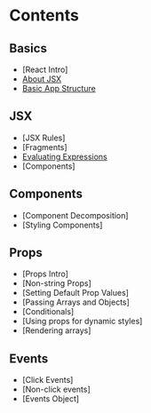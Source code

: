 # Contents

## Basics

- [React Intro]
- [About JSX](./jsx-basics.md)
- [Basic App Structure](basic-structure.md)

## JSX

- [JSX Rules]
- [Fragments]
- [Evaluating Expressions](./evaluating-expressions.md)
- [Components]

## Components

- [Component Decomposition]
- [Styling Components]

## Props

- [Props Intro]
- [Non-string Props]
- [Setting Default Prop Values]
- [Passing Arrays and Objects]
- [Conditionals]
- [Using props for dynamic styles]
- [Rendering arrays]

## Events

- [Click Events]
- [Non-click events]
- [Events Object]
